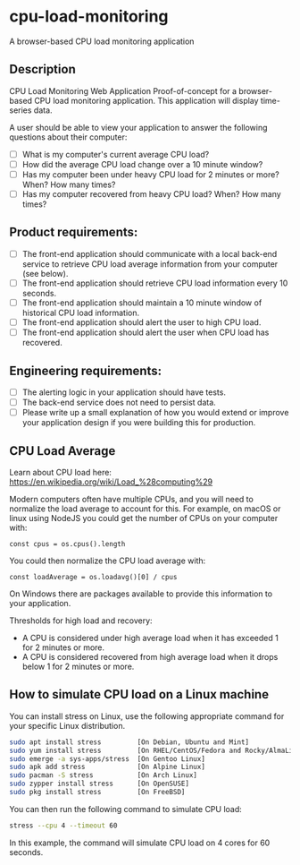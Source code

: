 # cpu-load-monitoring

A browser-based CPU load monitoring application

## Description

CPU Load Monitoring Web Application
Proof-of-concept for a browser-based CPU load monitoring application. This application will display time-series data.

A user should be able to view your application to answer the following questions about their computer:

- [ ] What is my computer's current average CPU load?
- [ ] How did the average CPU load change over a 10 minute window?
- [ ] Has my computer been under heavy CPU load for 2 minutes or more? When? How many times?
- [ ] Has my computer recovered from heavy CPU load? When? How many times?

## Product requirements:

- [ ] The front-end application should communicate with a local back-end service to retrieve CPU load average information from your computer (see below).
- [ ] The front-end application should retrieve CPU load information every 10 seconds.
- [ ] The front-end application should maintain a 10 minute window of historical CPU load information.
- [ ] The front-end application should alert the user to high CPU load.
- [ ] The front-end application should alert the user when CPU load has recovered.

## Engineering requirements:

- [ ] The alerting logic in your application should have tests.
- [ ] The back-end service does not need to persist data.
- [ ] Please write up a small explanation of how you would extend or improve your application design if you were building this for production.

## CPU Load Average

Learn about CPU load here: https://en.wikipedia.org/wiki/Load_%28computing%29

Modern computers often have multiple CPUs, and you will need to normalize the load average to account for this. For example, on macOS or linux using NodeJS you could get the number of CPUs on your computer with:

`const cpus = os.cpus().length`

You could then normalize the CPU load average with:

`const loadAverage = os.loadavg()[0] / cpus`

On Windows there are packages available to provide this information to your application.

Thresholds for high load and recovery:

- A CPU is considered under high average load when it has exceeded 1 for 2 minutes or more.
- A CPU is considered recovered from high average load when it drops below 1 for 2 minutes or more.

## How to simulate CPU load on a Linux machine

You can install stress on Linux, use the following appropriate command for your specific Linux distribution.

```bash
sudo apt install stress         [On Debian, Ubuntu and Mint]
sudo yum install stress         [On RHEL/CentOS/Fedora and Rocky/AlmaLinux]
sudo emerge -a sys-apps/stress  [On Gentoo Linux]
sudo apk add stress             [On Alpine Linux]
sudo pacman -S stress           [On Arch Linux]
sudo zypper install stress      [On OpenSUSE]
sudo pkg install stress         [On FreeBSD]
```

You can then run the following command to simulate CPU load:

```bash
stress --cpu 4 --timeout 60
```

In this example, the command will simulate CPU load on 4 cores for 60 seconds.
